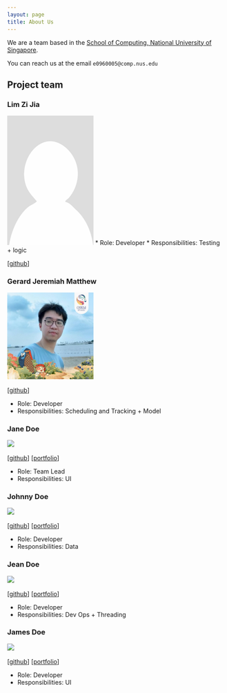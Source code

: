 ```yaml
---
layout: page
title: About Us
---
```


We are a team based in the [School of Computing, National University of Singapore](http://www.comp.nus.edu.sg).

You can reach us at the email `e0960005@comp.nus.edu`

## Project team

### Lim Zi Jia

<img src="images/limzijia.png" width="200px">
* Role: Developer
* Responsibilities: Testing + logic

[[github](https://github.com/limzijia)]

### Gerard Jeremiah Matthew

<img src="images/gerardjm018.png" width="200px">

[[github](https://github.com/GERARDJM018)]

* Role: Developer
* Responsibilities: Scheduling and Tracking + Model

### Jane Doe

<img src="images/johndoe.png" width="200px">

[[github](http://github.com/johndoe)]
[[portfolio](team/johndoe.md)]

* Role: Team Lead
* Responsibilities: UI

### Johnny Doe

<img src="images/johndoe.png" width="200px">

[[github](http://github.com/johndoe)] [[portfolio](team/johndoe.md)]

* Role: Developer
* Responsibilities: Data

### Jean Doe

<img src="images/johndoe.png" width="200px">

[[github](http://github.com/johndoe)]
[[portfolio](team/johndoe.md)]

* Role: Developer
* Responsibilities: Dev Ops + Threading

### James Doe

<img src="images/johndoe.png" width="200px">

[[github](http://github.com/johndoe)]
[[portfolio](team/johndoe.md)]

* Role: Developer
* Responsibilities: UI
